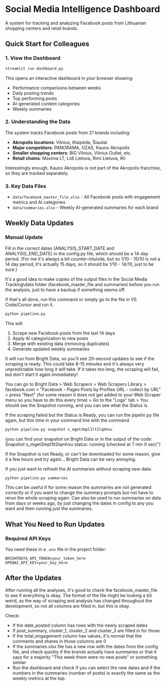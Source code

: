 # Social Media Intelligence Dashboard

A system for tracking and analyzing Facebook posts from Lithuanian shopping centers and retail brands.

## Quick Start for Colleagues

### 1. View the Dashboard
```bash
streamlit run dashboard.py
```
This opens an interactive dashboard in your browser showing:
- Performance comparisons between weeks
- Daily posting trends
- Top performing posts
- AI-generated content categories
- Weekly summaries

### 2. Understanding the Data
The system tracks Facebook posts from 21 brands including:
- **Akropolis locations**: Vilnius, Klaipėda, Šiauliai
- **Major competitors**: PANORAMA, OZAS, Kauno Akropolis
- **Smaller shopping centers**: BIG Vilnius, Vilnius Outlet, etc.
- **Retail chains**: Maxima LT, Lidl Lietuva, Rimi Lietuva, IKI

Interestingly enough, Kauno Akropolis is not part of the Akropolis franchise, so they are tracked separately.

### 3. Key Data Files
- `data/facebook_master_file.xlsx` - All Facebook posts with engagement metrics and AI categories
- `data/summaries.xlsx` - Weekly AI-generated summaries for each brand

## Weekly Data Updates

### Manual Update 
Fill in the correct dates (ANALYSIS_START_DATE and ANALYSIS_END_DATE) in the config.py file, which should be a 14-day period. 
(For me it's always a bit counter-intuivite, but so 1/10 - 15/10 is not a 14 day period, it's actually 15 days, so it should be 1/10 - 14/10, just to be sure.)

It's a good idea to make copies of the output files in the Social Media Tracking\data folder (facebook_master_file and summaries) before you run the analysis, just to have a backup if something seems off.

If that's all done, run this command or simply go to the file in VS Code/Cursor and run it.
```bash
python pipeline.py
```

This will:
1. Scrape new Facebook posts from the last 14 days
2. Apply AI categorization to new posts
3. Merge with existing data (removing duplicates)
4. Generate updated weekly summaries

It will run from Bright Data, so you'll see 20-second updates to see if the scraping is ready. This could take 8-15 minutes and it's always very unpredictable how long it will take. If it takes too long, the scraping will fail, but don't start it again immediately!

You can go to Bright Data > Web Scrapers > Web Scrapers Library > facebook.com > "Facebook - Pages Posts by Profiles URL - collect by URL" > press "Next" (for some reason it does not get added to your Web Scraper menu so you have to do this every time) > Go to the "Logs" tab > You should see the Snapshot running, and you can see what the Status is. 

If the scraping failed but the Status is Ready, you can run the pipelin.py file again, but this time in your command line with the command 
```bash
python pipeline.py snapshot s_mget3mpl1lt2lqmhxu 
```
(you can find your snapshot on Bright Data or in the output of the code: Snapshot s_mget3mpl1lt2lqmhxu status: running (checked at 7 min 0 sec)")

If the Snapshot is not Ready, or can't be downloaded for some reason, give it a few hours and try again... Bright Data can be very annoying.

If you just want to refresh the AI summaries without scraping new data:
```bash
python pipeline.py summaries
```

This can be useful if for some reason the summaries are not generated correctly or if you want to change the summary prompts but not have to rerun the whole scraping again. Can also be used to run summaries on data from days or weeks ago, by just changing the dates in config to any you want and then running just the summaries.

## What You Need to Run Updates

### Required API Keys
You need these in a `.env` file in the project folder:
```
BRIGHTDATA_API_TOKEN=your_token_here
OPENAI_API_KEY=your_key_here
```

## After the Updates

After running all the analyses, it's good to check the facebook_master_file to see if everything is okay. The format of the file might be looking a bit weird, as the way of scraping and analysis has changed throughout the development, so not all columns are filled in, but this is okay.

Check:
- If the date_posted column has rows with the newly scraped dates
- If post_summary, cluster_1, cluster_2 and cluster_3 are filled in for those
- If the total_engagement column has values, it's normal that the comments and shares in those columns are 0
- If the summaries.xlsx file has a new row with the dates from the config file, and check quickly if the brands actually have summaries or that it says for a majority "This week there were no new posts" or something similar
- Run the dashboard and check if you can select the new dates and if the numbers in the summaries (number of posts) is exactly the same as the weekly metrics at the top.